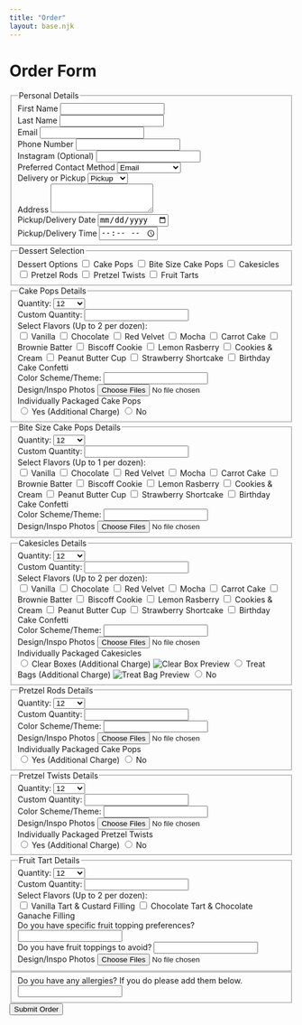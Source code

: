 ```yaml
---
title: "Order"
layout: base.njk
---
```


<h1 class="text-4xl md:text-5xl font-bold text-center text-[#3e2c20] leading-tight mb-4">Order Form</h1>

<form name="orderForm" method="POST" data-netlify="true" class="max-w-3xl mx-auto bg-white p-8 rounded-xl shadow-md space-y-6" action="/thank-you">
<fieldset class="border border-[#3e2c20] rounded-lg p-6 mb-2">
  <legend class="text-2xl font-semibold text-[#3e2c20] mb-1">Personal Details</legend>
  <div class="grid grid-cols-1 md:grid-cols-2 gap-6">
    <div>
      <label class="block text-base font-medium text-[#3e2c20] mb-1">First Name</label>
      <input type="text" name="first_name" required
        class="w-full border border-gray-300 rounded-md p-2 focus:ring-[#f5e9d6] focus:outline-none focus:ring-2" />
    </div>
    <div>
      <label class="block text-base font-medium text-[#3e2c20] mb-1">Last Name</label>
      <input type="text" name="last_name" required
        class="w-full border border-gray-300 rounded-md p-2 focus:ring-[#f5e9d6] focus:outline-none focus:ring-2" />
    </div>
    <div>
      <label class="block text-base font-medium text-[#3e2c20] mb-1">Email</label>
      <input type="email" name="email" required
        class="w-full border border-gray-300 rounded-md p-2 focus:ring-[#f5e9d6] focus:outline-none focus:ring-2" />
    </div>
    <div>
      <label class="block text-base font-medium text-[#3e2c20] mb-1">Phone Number</label>
      <input type="tel" name="phone"
        class="w-full border border-gray-300 rounded-md p-2 focus:ring-[#f5e9d6] focus:outline-none focus:ring-2" />
    </div>
    <div>
      <label class="block text-base font-medium text-[#3e2c20] mb-1">Instagram (Optional)</label>
      <input type="text" name="instagram"
        class="w-full border border-gray-300 rounded-md p-2 focus:ring-[#f5e9d6] focus:outline-none focus:ring-2" />
    </div>
    <div>
      <label class="block text-base font-medium text-[#3e2c20] mb-1">Preferred Contact Method</label>
      <select name="contact_method" required
        class="w-full border border-gray-300 rounded-md p-2 text-sm focus:ring-[#f5e9d6] focus:outline-none focus:ring-2">
        <option>Email</option>
        <option>Phone</option>
        <option>Instagram DMs</option>
      </select>
    </div>
    <div>
      <label class="block text-base font-medium text-[#3e2c20] mb-1">Delivery or Pickup</label>
      <select name="delivery_option" id="deliveryOption" required onchange="toggleAddressField()"
        class="w-full border border-gray-300 rounded-md p-2 text-sm focus:ring-[#f5e9d6] focus:outline-none focus:ring-2">
        <option value="Pickup">Pickup</option>
        <option value="Delivery">Delivery</option>
      </select>
    </div>
    <div id="addressField" class="col-span-1 md:col-span-2 hidden">
      <label class="block text-base font-medium text-[#3e2c20] mb-1">Address</label>
      <textarea name="address" rows="3"
        class="w-full border border-gray-300 rounded-md p-2 focus:ring-[#f5e9d6] focus:outline-none focus:ring-2"></textarea>
    </div>
    <div>
      <label class="block text-base font-medium text-[#3e2c20] mb-1">Pickup/Delivery Date</label>
      <input type="date" name="date_needed" required
        class="w-full border border-gray-300 rounded-md p-2 text-sm focus:ring-[#f5e9d6] focus:outline-none focus:ring-2" />
    </div>
    <div>
      <label class="block text-base font-medium text-[#3e2c20] mb-1">Pickup/Delivery Time</label>
      <input type="time" name="time_needed" required
        class="w-full border border-gray-300 rounded-md p-2 text-sm focus:ring-[#f5e9d6] focus:outline-none focus:ring-2" />
    </div>
  </div>
</fieldset>

<!-- Dessert Selection -->
<fieldset class="border border-[#3e2c20] rounded-lg p-6 mb-10">
  <legend class="text-2xl font-semibold text-[#3e2c20] mb-1">Dessert Selection</legend>
  <div class="space-y-2">
    <label class="block text-base font-medium text-[#3e2c20] mb-1">Dessert Options</label>
    <label class="flex items-center space-x-2 text-sm">
      <input type="checkbox" class="dessert-toggle" value="cakepops">
      <span>Cake Pops</span>
    </label>
    <label class="flex items-center space-x-2 text-sm">
      <input type="checkbox" class="dessert-toggle" value="bitesizecakepops">
      <span>Bite Size Cake Pops</span>
    </label>
    <label class="flex items-center space-x-2 text-sm">
      <input type="checkbox" class="dessert-toggle" value="cakesicles">
      <span>Cakesicles</span>
    </label>
    <label class="flex items-center space-x-2 text-sm">
      <input type="checkbox" class="dessert-toggle" value="pretzelrods">
      <span>Pretzel Rods</span>
    </label>
    <label class="flex items-center space-x-2 text-sm">
      <input type="checkbox" class="dessert-toggle" value="pretzeltwists">
      <span>Pretzel Twists</span>
    </label>
    <label class="flex items-center space-x-2 text-sm">
      <input type="checkbox" class="dessert-toggle" value="tarts">
      <span>Fruit Tarts</span>
    </label>
  </div>
</fieldset>

<!-- Dessert Detail Sections -->

<!-- Cake Pops -->
<fieldset id="cakepops-fields" class="dessert-section hidden border border-[#3e2c20] rounded-lg p-6 mb-6">
  <legend class="text-lg font-semibold text-[#3e2c20] mb-2">Cake Pops Details</legend>
  <label class="block mb-4">
    Quantity:
    <select name="cakepops_qty" onchange="toggleCustomQty(this, 'cakepops')" class="w-full mt-1 border rounded p-2">
      <option value="12">12</option>
      <option value="24">24</option>
      <option value="36">36</option>
      <option value="48">48</option>
      <option value="other">Other</option>
    </select>
  </label>
  <div id="cakepops-other" class="hidden mb-4">
    <label class="block">
      Custom Quantity:
      <input type="number" name="cakepops_qty_other" min="1" step="1" class="w-full mt-1 border rounded p-2">
    </label>
  </div>
  <label class="block text-base font-medium text-[#3e2c20] mb-2">Select Flavors (Up to 2 per dozen):</label>
  <div class="grid grid-cols-1 sm:grid-cols-2 gap-y-1 gap-x-3">
    <label class="flex items-center text-sm space-x-2">
      <input type="checkbox" name="flavors" value="Vanilla" class="accent-[#a47158]" />
      <span>Vanilla</span>
    </label>
    <label class="flex items-center text-sm space-x-2">
      <input type="checkbox" name="flavors" value="Chocolate" class="accent-[#a47158]" />
      <span>Chocolate</span>
    </label>
    <label class="flex items-center text-sm space-x-2">
      <input type="checkbox" name="flavors" value="Red Velvet" class="accent-[#a47158]" />
      <span>Red Velvet</span>
    </label>
    <label class="flex items-center text-sm space-x-2">
      <input type="checkbox" name="flavors" value="Mocha" class="accent-[#a47158]" />
      <span>Mocha</span>
    </label>
    <label class="flex items-center text-sm space-x-2">
      <input type="checkbox" name="flavors" value="Mocha" class="accent-[#a47158]" />
      <span>Carrot Cake</span>
    </label>
    <label class="flex items-center text-sm space-x-2">
      <input type="checkbox" name="flavors" value="Mocha" class="accent-[#a47158]" />
      <span>Brownie Batter</span>
    </label>
    <label class="flex items-center text-sm space-x-2">
      <input type="checkbox" name="flavors" value="Mocha" class="accent-[#a47158]" />
      <span>Biscoff Cookie</span>
    </label>
    <label class="flex items-center text-sm space-x-2">
      <input type="checkbox" name="flavors" value="Mocha" class="accent-[#a47158]" />
      <span>Lemon Rasberry</span>
    </label>
    <label class="flex items-center text-sm space-x-2">
      <input type="checkbox" name="flavors" value="Mocha" class="accent-[#a47158]" />
      <span>Cookies & Cream</span>
    </label>
    <label class="flex items-center text-sm space-x-2">
      <input type="checkbox" name="flavors" value="Mocha" class="accent-[#a47158]" />
      <span>Peanut Butter Cup</span>
    </label>
    <label class="flex items-center text-sm space-x-2">
      <input type="checkbox" name="flavors" value="Mocha" class="accent-[#a47158]" />
      <span>Strawberry Shortcake</span>
    </label>
    <label class="flex items-center text-sm space-x-1">
      <input type="checkbox" name="flavors" value="Mocha" class="accent-[#a47158]" />
      <span>Birthday Cake Confetti</span>
    </label>
  </div>
  <div>
    <label class="block">
      Color Scheme/Theme:
      <input type="text" name="cakepops_other" class="w-full mt-1 border rounded p-2">
    </label>
  </div>
  <div>
    <label class="block text-base font-medium text-[#3e2c20] mb-2">
        Design/Inspo Photos
    </label>
    <input 
        type="file" 
        name="reference_images" 
        multiple 
        accept="image/*" 
        class="w-full border border-gray-300 rounded-md p-2 text-sm text-[#3e2c20] file:mr-4 file:py-2 file:px-4 file:rounded file:border-0 file:text-sm file:font-semibold file:bg-[#f5e9d6] file:text-[#3e2c20] hover:file:bg-[#e7d6bb]" 
    />
  </div>
  <div class="mt-6">
    <label class="block text-base font-medium text-[#3e2c20] mb-2">
        Individually Packaged Cake Pops
    </label>
    <div class="space-y-2 text-sm text-[#3e2c20]  mb-4">
        <label class="flex items-center space-x-2">
        <input type="radio" name="packaging" value="standard" class="accent-[#a47158]" required />
        <span>Yes (Additional Charge)</span>
        </label>
        <label class="flex items-center space-x-2">
        <input type="radio" name="packaging" value="individually_wrapped" class="accent-[#a47158]" />
        <span>No</span>
        </label>
    </div>
  </div>
</fieldset>

<!-- Bite Size Cake Pops -->
<fieldset id="bitesizecakepops-fields" class="dessert-section hidden border border-[#3e2c20] rounded-lg p-6 mb-6">
  <legend class="text-lg font-semibold text-[#3e2c20] mb-2">Bite Size Cake Pops Details</legend>
  <label class="block mb-4">
    Quantity:
    <select name="bitesizecakepops_qty" onchange="toggleCustomQty(this, 'bitesizecakepops')" class="w-full mt-1 border rounded p-2">
      <option value="12">12</option>
      <option value="24">24</option>
      <option value="36">36</option>
      <option value="48">48</option>
      <option value="other">Other</option>
    </select>
  </label>
  <div id="bitesizecakepops-other" class="hidden mb-4">
    <label class="block">
      Custom Quantity:
      <input type="number" name="bitesizecakepops_qty_other" min="1" step="1" class="w-full mt-1 border rounded p-2">
    </label>
  </div>
  <label class="block text-base font-medium text-[#3e2c20] mb-2">Select Flavors (Up to 1 per dozen):</label>
  <div class="grid grid-cols-1 sm:grid-cols-2 gap-y-1 gap-x-3">
    <label class="flex items-center text-sm space-x-2">
      <input type="checkbox" name="flavors" value="Vanilla" class="accent-[#a47158]" />
      <span>Vanilla</span>
    </label>
    <label class="flex items-center text-sm space-x-2">
      <input type="checkbox" name="flavors" value="Chocolate" class="accent-[#a47158]" />
      <span>Chocolate</span>
    </label>
    <label class="flex items-center text-sm space-x-2">
      <input type="checkbox" name="flavors" value="Red Velvet" class="accent-[#a47158]" />
      <span>Red Velvet</span>
    </label>
    <label class="flex items-center text-sm space-x-2">
      <input type="checkbox" name="flavors" value="Mocha" class="accent-[#a47158]" />
      <span>Mocha</span>
    </label>
    <label class="flex items-center text-sm space-x-2">
      <input type="checkbox" name="flavors" value="Mocha" class="accent-[#a47158]" />
      <span>Carrot Cake</span>
    </label>
    <label class="flex items-center text-sm space-x-2">
      <input type="checkbox" name="flavors" value="Mocha" class="accent-[#a47158]" />
      <span>Brownie Batter</span>
    </label>
    <label class="flex items-center text-sm space-x-2">
      <input type="checkbox" name="flavors" value="Mocha" class="accent-[#a47158]" />
      <span>Biscoff Cookie</span>
    </label>
    <label class="flex items-center text-sm space-x-2">
      <input type="checkbox" name="flavors" value="Mocha" class="accent-[#a47158]" />
      <span>Lemon Rasberry</span>
    </label>
    <label class="flex items-center text-sm space-x-2">
      <input type="checkbox" name="flavors" value="Mocha" class="accent-[#a47158]" />
      <span>Cookies & Cream</span>
    </label>
    <label class="flex items-center text-sm space-x-2">
      <input type="checkbox" name="flavors" value="Mocha" class="accent-[#a47158]" />
      <span>Peanut Butter Cup</span>
    </label>
    <label class="flex items-center text-sm space-x-2">
      <input type="checkbox" name="flavors" value="Mocha" class="accent-[#a47158]" />
      <span>Strawberry Shortcake</span>
    </label>
    <label class="flex items-center text-sm space-x-1">
      <input type="checkbox" name="flavors" value="Mocha" class="accent-[#a47158]" />
      <span>Birthday Cake Confetti</span>
    </label>
  </div>
  <div>
    <label class="block">
      Color Scheme/Theme:
      <input type="text" name="bitesizecakepopss_other" class="w-full mt-1 border rounded p-2">
    </label>
  </div>
  <div>
    <label class="block text-base font-medium text-[#3e2c20] mb-2">
        Design/Inspo Photos
    </label>
    <input 
        type="file" 
        name="reference_images" 
        multiple 
        accept="image/*" 
        class="w-full border border-gray-300 rounded-md p-2 text-sm text-[#3e2c20] file:mr-4 file:py-2 file:px-4 file:rounded file:border-0 file:text-sm file:font-semibold file:bg-[#f5e9d6] file:text-[#3e2c20] hover:file:bg-[#e7d6bb]" 
    />
  </div>
</fieldset>

<!-- Cakesicles -->
<fieldset id="cakesicles-fields" class="dessert-section hidden border border-[#3e2c20] rounded-lg p-6 mb-6">
  <legend class="text-lg font-semibold text-[#3e2c20] mb-2">Cakesicles Details</legend>
  <label class="block mb-4">
    Quantity:
    <select name="cakesicles_qty" onchange="toggleCustomQty(this, 'cakesicles')" class="w-full mt-1 border rounded p-2">
      <option value="12">12</option>
      <option value="24">24</option>
      <option value="36">36</option>
      <option value="48">48</option>
      <option value="other">Other</option>
    </select>
  </label>
  <div id="cakesicles-other" class="hidden mb-4">
    <label class="block">
      Custom Quantity:
      <input type="number" name="cakesicles_qty_other" min="1" step="1" class="w-full mt-1 border rounded p-2">
    </label>
  </div>
  <label class="block text-base font-medium text-[#3e2c20] mb-2">Select Flavors (Up to 2 per dozen):</label>
  <div class="grid grid-cols-1 sm:grid-cols-2 gap-y-1 gap-x-3">
    <label class="flex items-center text-sm space-x-2">
      <input type="checkbox" name="flavors" value="Vanilla" class="accent-[#a47158]" />
      <span>Vanilla</span>
    </label>
    <label class="flex items-center text-sm space-x-2">
      <input type="checkbox" name="flavors" value="Chocolate" class="accent-[#a47158]" />
      <span>Chocolate</span>
    </label>
    <label class="flex items-center text-sm space-x-2">
      <input type="checkbox" name="flavors" value="Red Velvet" class="accent-[#a47158]" />
      <span>Red Velvet</span>
    </label>
    <label class="flex items-center text-sm space-x-2">
      <input type="checkbox" name="flavors" value="Mocha" class="accent-[#a47158]" />
      <span>Mocha</span>
    </label>
    <label class="flex items-center text-sm space-x-2">
      <input type="checkbox" name="flavors" value="Mocha" class="accent-[#a47158]" />
      <span>Carrot Cake</span>
    </label>
    <label class="flex items-center text-sm space-x-2">
      <input type="checkbox" name="flavors" value="Mocha" class="accent-[#a47158]" />
      <span>Brownie Batter</span>
    </label>
    <label class="flex items-center text-sm space-x-2">
      <input type="checkbox" name="flavors" value="Mocha" class="accent-[#a47158]" />
      <span>Biscoff Cookie</span>
    </label>
    <label class="flex items-center text-sm space-x-2">
      <input type="checkbox" name="flavors" value="Mocha" class="accent-[#a47158]" />
      <span>Lemon Rasberry</span>
    </label>
    <label class="flex items-center text-sm space-x-2">
      <input type="checkbox" name="flavors" value="Mocha" class="accent-[#a47158]" />
      <span>Cookies & Cream</span>
    </label>
    <label class="flex items-center text-sm space-x-2">
      <input type="checkbox" name="flavors" value="Mocha" class="accent-[#a47158]" />
      <span>Peanut Butter Cup</span>
    </label>
    <label class="flex items-center text-sm space-x-2">
      <input type="checkbox" name="flavors" value="Mocha" class="accent-[#a47158]" />
      <span>Strawberry Shortcake</span>
    </label>
    <label class="flex items-center text-sm space-x-1">
      <input type="checkbox" name="flavors" value="Mocha" class="accent-[#a47158]" />
      <span>Birthday Cake Confetti</span>
    </label>
  </div>
  <div>
    <label class="block">
      Color Scheme/Theme:
      <input type="text" name="cakesicles_other" class="w-full mt-1 border rounded p-2">
    </label>
  </div>
  <div>
    <label class="block text-base font-medium text-[#3e2c20] mb-2">
        Design/Inspo Photos
    </label>
    <input 
        type="file" 
        name="reference_images" 
        multiple 
        accept="image/*" 
        class="w-full border border-gray-300 rounded-md p-2 text-sm text-[#3e2c20] file:mr-4 file:py-2 file:px-4 file:rounded file:border-0 file:text-sm file:font-semibold file:bg-[#f5e9d6] file:text-[#3e2c20] hover:file:bg-[#e7d6bb]" 
    />
  </div>
  <div class="mt-6">
    <label class="block text-base font-medium text-[#3e2c20] mb-2">
        Individually Packaged Cakesicles
    </label>
    <div class="space-y-2 text-sm text-[#3e2c20] mb-4">
        <!-- Clear Boxes -->
        <label class="flex items-center space-x-2">
        <input type="radio" name="packaging" value="clear_box" class="accent-[#a47158]" required />
        <span class="preview-container">
            Clear Boxes (Additional Charge)
            <img src="/img/clear_box.jpeg" alt="Clear Box Preview" class="preview-image" />
        </span>
        </label>
        <!-- Treat Bags -->
        <label class="flex items-center space-x-2">
        <input type="radio" name="packaging" value="treat_bag" class="accent-[#a47158]" required />
        <span class="preview-container">
            Treat Bags (Additional Charge)
            <img src="/img/treat_bags.jpeg" alt="Treat Bag Preview" class="preview-image" />
        </span>
        </label>
        <!-- No Packaging -->
        <label class="flex items-center space-x-2">
        <input type="radio" name="packaging" value="none" class="accent-[#a47158]" />
        <span>No</span>
        </label>
    </div>
  </div>
</fieldset>

<!-- Pretzel Rods -->
<fieldset id="pretzelrods-fields" class="dessert-section hidden border border-[#3e2c20] rounded-lg p-6 mb-6">
  <legend class="text-lg font-semibold text-[#3e2c20] mb-2">Pretzel Rods Details</legend>
  <label class="block mb-4">
    Quantity:
    <select name="pretzelrods_qty" onchange="toggleCustomQty(this, 'pretzelrods')" class="w-full mt-1 border rounded p-2">
      <option value="12">12</option>
      <option value="24">24</option>
      <option value="36">36</option>
      <option value="48">48</option>
      <option value="other">Other</option>
    </select>
  </label>
  <div id="pretzelrods-other" class="hidden mb-4">
    <label class="block">
      Custom Quantity:
      <input type="number" name="pretzelrods_qty_other" min="1" step="1" class="w-full mt-1 border rounded p-2">
    </label>
  </div>
  <div>
    <label class="block">
      Color Scheme/Theme:
      <input type="text" name="pretzelrods_other" class="w-full mt-1 border rounded p-2">
    </label>
  </div>
  <div>
    <label class="block text-base font-medium text-[#3e2c20] mb-2">
        Design/Inspo Photos
    </label>
    <input 
        type="file" 
        name="reference_images" 
        multiple 
        accept="image/*" 
        class="w-full border border-gray-300 rounded-md p-2 text-sm text-[#3e2c20] file:mr-4 file:py-2 file:px-4 file:rounded file:border-0 file:text-sm file:font-semibold file:bg-[#f5e9d6] file:text-[#3e2c20] hover:file:bg-[#e7d6bb]" 
    />
  </div>
  <div class="mt-6">
    <label class="block text-base font-medium text-[#3e2c20] mb-2">
    Individually Packaged Cake Pops
    </label>
    <div class="space-y-2 text-sm text-[#3e2c20]  mb-4">
        <label class="flex items-center space-x-2">
        <input type="radio" name="packaging" value="standard" class="accent-[#a47158]" required />
        <span>Yes (Additional Charge)</span>
        </label>
        <label class="flex items-center space-x-2">
        <input type="radio" name="packaging" value="individually_wrapped" class="accent-[#a47158]" />
        <span>No</span>
        </label>
    </div>
  </div>
</fieldset>

<!-- Pretzel Twists -->
<fieldset id="pretzeltwists-fields" class="dessert-section hidden border border-[#3e2c20] rounded-lg p-6 mb-6">
  <legend class="text-lg font-semibold text-[#3e2c20] mb-2">Pretzel Twists Details</legend>
  <label class="block mb-4">
    Quantity:
    <select name="pretzeltwists_qty" onchange="toggleCustomQty(this, 'pretzeltwists')" class="w-full mt-1 border rounded p-2">
      <option value="12">12</option>
      <option value="24">24</option>
      <option value="36">36</option>
      <option value="48">48</option>
      <option value="other">Other</option>
    </select>
  </label>
  <div id="pretzeltwists-other" class="hidden mb-4">
    <label class="block">
      Custom Quantity:
      <input type="number" name="pretzeltwists_qty_other" min="1" step="1" class="w-full mt-1 border rounded p-2">
    </label>
  </div>
  <div>
    <label class="block">
      Color Scheme/Theme:
      <input type="text" name="pretzeltwists_other" class="w-full mt-1 border rounded p-2">
    </label>
  </div>
  <div>
    <label class="block text-base font-medium text-[#3e2c20] mb-2">
        Design/Inspo Photos
    </label>
    <input 
        type="file" 
        name="reference_images" 
        multiple 
        accept="image/*" 
        class="w-full border border-gray-300 rounded-md p-2 text-sm text-[#3e2c20] file:mr-4 file:py-2 file:px-4 file:rounded file:border-0 file:text-sm file:font-semibold file:bg-[#f5e9d6] file:text-[#3e2c20] hover:file:bg-[#e7d6bb]" 
    />
  </div>
  <div class="mt-6">
    <label class="block text-base font-medium text-[#3e2c20] mb-2">
    Individually Packaged Pretzel Twists
    </label>
    <div class="space-y-2 text-sm text-[#3e2c20]  mb-4">
        <label class="flex items-center space-x-2">
        <input type="radio" name="packaging" value="standard" class="accent-[#a47158]" required />
        <span>Yes (Additional Charge)</span>
        </label>
        <label class="flex items-center space-x-2">
        <input type="radio" name="packaging" value="individually_wrapped" class="accent-[#a47158]" />
        <span>No</span>
        </label>
    </div>
  </div>
</fieldset>

<!-- Fruit Tarts -->
<fieldset id="tarts-fields" class="dessert-section hidden border border-[#3e2c20] rounded-lg p-6 mb-6">
  <legend class="text-lg font-semibold text-[#3e2c20] mb-2">Fruit Tart Details</legend>
  <label class="block mb-4">
    Quantity:
    <select name="tarts_qty" onchange="toggleCustomQty(this, 'tarts')" class="w-full mt-1 border rounded p-2">
      <option value="12">12</option>
      <option value="24">24</option>
      <option value="36">36</option>
      <option value="48">48</option>
      <option value="other">Other</option>
    </select>
  </label>
  <div id="tarts-other" class="hidden mb-4">
    <label class="block">
      Custom Quantity:
      <input type="number" name="tarts_qty_other" min="1" step="1" class="w-full mt-1 border rounded p-2">
    </label>
  </div>
  <label class="block text-base font-medium text-[#3e2c20] mb-2">Select Flavors (Up to 2 per dozen):</label>
  <div class="grid grid-cols-1">
    <label class="flex items-center text-sm space-x-2">
      <input type="checkbox" name="flavors" value="Vanilla" class="accent-[#a47158]" />
      <span>Vanilla Tart & Custard Filling</span>
    </label>
    <label class="flex items-center text-sm space-x-2">
      <input type="checkbox" name="flavors" value="Chocolate" class="accent-[#a47158]" />
      <span>Chocolate Tart & Chocolate Ganache Filling</span>
  </div>
  <div>
    <label class="block">
      Do you have specific fruit topping preferences?
      <input type="text" name="cakepops_other" class="w-full mt-1 border rounded p-2">
    </label>
  </div>
  <div>
    <label class="block">
      Do you have fruit toppings to avoid?
      <input type="text" name="cakepops_other" class="w-full mt-1 border rounded p-2">
    </label>
  </div>
  <div>
    <label class="block text-base font-medium text-[#3e2c20] mb-2">
        Design/Inspo Photos
    </label>
    <input 
        type="file" 
        name="reference_images" 
        multiple 
        accept="image/*" 
        class="w-full border border-gray-300 rounded-md p-2 text-sm text-[#3e2c20] file:mr-4 file:py-2 file:px-4 file:rounded file:border-0 file:text-sm file:font-semibold file:bg-[#f5e9d6] file:text-[#3e2c20] hover:file:bg-[#e7d6bb]" 
    />
  </div>
</fieldset>
<fieldset>
  <div>
    <label class="order border-[#3e2c20] rounded-lg p-6 mb-1">
      Do you have any allergies? If you do please add them below.
      <input type="text" name="cakepops_other" class="w-full mt-1 border rounded p-2">
    </label>
  </div>
</fieldset>

  <button type="submit" class="block w-full bg-[#a47158] hover:bg-[#925c47] text-white font-semibold py-3 rounded-md transition duration-300">
    Submit Order
  </button>
</form>

<script>
  function toggleAddressField() {
    const option = document.getElementById("deliveryOption").value;
    const address = document.getElementById("addressField");
    address.classList.toggle("hidden", option !== "Delivery");
  }
  document.addEventListener("DOMContentLoaded", function () {
    const dessertCheckboxes = document.querySelectorAll('.dessert-toggle');

    dessertCheckboxes.forEach(checkbox => {
      checkbox.addEventListener('change', () => {
        const section = document.getElementById(`${checkbox.value}-fields`);
        if (checkbox.checked) {
          section.classList.remove('hidden');
        } else {
          section.classList.add('hidden');
        }
      });
    });
  });

  function toggleCustomQty(selectEl, dessert) {
    const otherInput = document.getElementById(`${dessert}-other`);
    otherInput.classList.toggle('hidden', selectEl.value !== 'other');
  }

  // Optional click support: toggle preview on click (for mobile usability)
  document.querySelectorAll('.preview-container').forEach(container => {
    container.addEventListener('click', (e) => {
      e.stopPropagation(); // prevent bubbling
      container.classList.toggle('clicked');

      // Close others
      document.querySelectorAll('.preview-container').forEach(other => {
        if (other !== container) other.classList.remove('clicked');
      });
    });

    // Optional: close previews when clicking outside
    document.addEventListener('click', () => {
      document.querySelectorAll('.preview-container').forEach(container => {
        container.classList.remove('clicked');
      });
    });
  });

</script>
